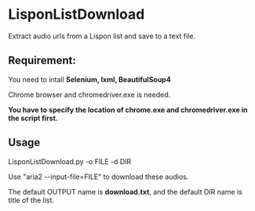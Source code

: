 # LisponListDownload
Extract audio urls from a Lispon list and save to a text file.

## Requirement:

You need to intall __Selenium, lxml, BeautifulSoup4__

Chrome browser and chromedriver.exe is needed.

__You have to specify the location of chrome.exe and chromedriver.exe in the script first.__

## Usage

LisponListDownload.py -o FILE -d DIR <LISTID>

Use "aria2 --input-file=FILE" to download these audios.

The default OUTPUT name is __download.txt__, and the default DIR name is title of the list.